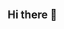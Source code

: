 ## Hi there 👋

<!--
**igor-holt/Igor-Holt** is a ✨ _special_ ✨ repository because its `README.md` (this file) appears on your GitHub profile.

## Highly motivated software engineer and data scientist with experience in machine learning, natural language processing, and web development. Passionate about innovation, collaboration, and continuous learning.

Expertise

- Programming languages: Python, JavaScript, Java
- Technologies: TensorFlow, PyTorch, React, Node.js
- Data science tools: Pandas, NumPy, Matplotlib, Scikit-learn

Current Projects

- [Your current project 1]
- [Your current project 2]

Interests

- AI/ML research and applications
- Data visualization and storytelling
- Full-stack web development
![Igor Holt](https://github.com/user-attachments/assets/d2b6a6af-4e0e-4b51-98db-503409735649)

Collaboration

Open to collaborating on projects involving:

- Machine learning model development
- Data analysis and visualization
- Web application development
